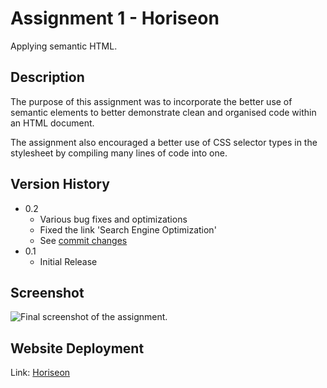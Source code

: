 # Assignment 1 - Horiseon

Applying semantic HTML.

## Description

The purpose of this assignment was to incorporate the better use of semantic elements to better demonstrate clean and organised code within an HTML document.

The assignment also encouraged a better use of CSS selector types in the stylesheet by compiling many lines of code into one.

## Version History

* 0.2
    * Various bug fixes and optimizations
    * Fixed the link 'Search Engine Optimization'
    * See [commit changes](https://github.com/Mrgnoblennon/Homework-1/graphs/commit-activity)
* 0.1
    * Initial Release

## Screenshot

![Final screenshot of the assignment.](/assets/images/Final.png)

## Website Deployment

Link: [Horiseon](https://mrgnoblennon.github.io/Code-Refractor/)
